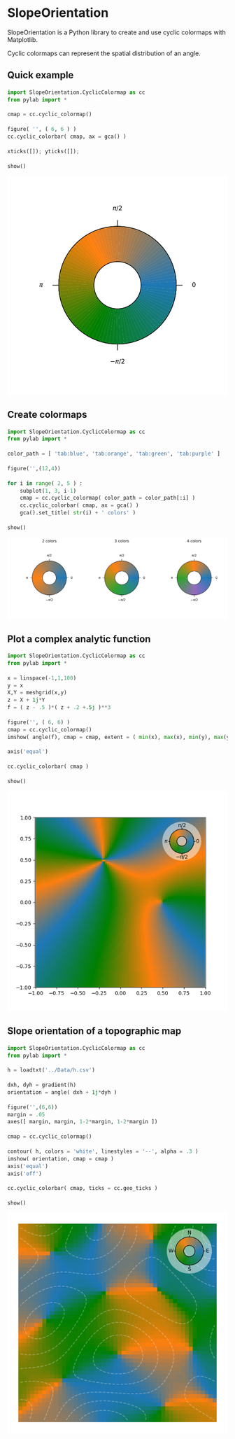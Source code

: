 # SlopeOrientation

SlopeOrientation is a Python library to create and use cyclic colormaps with Matplotlib.

Cyclic colormaps can represent the spatial distribution of an angle.

## Quick example

```python
import SlopeOrientation.CyclicColormap as cc
from pylab import *

cmap = cc.cyclic_colormap()

figure( '', ( 6, 6 ) )
cc.cyclic_colorbar( cmap, ax = gca() )

xticks([]); yticks([]);

show()
```
![Default colormap](./Figures/default_color_map.svg)

## Create colormaps

```python
import SlopeOrientation.CyclicColormap as cc
from pylab import *

color_path = [ 'tab:blue', 'tab:orange', 'tab:green', 'tab:purple' ]

figure('',(12,4))

for i in range( 2, 5 ) :
    subplot(1, 3, i-1)
    cmap = cc.cyclic_colormap( color_path = color_path[:i] )
    cc.cyclic_colorbar( cmap, ax = gca() )
    gca().set_title( str(i) + ' colors' )

show()
```
![Three colormaps](./Figures/three_color_maps.svg)

## Plot a complex analytic function

```python
import SlopeOrientation.CyclicColormap as cc
from pylab import *

x = linspace(-1,1,100)
y = x
X,Y = meshgrid(x,y)
z = X + 1j*Y
f = ( z - .5 )*( z + .2 +.5j )**3

figure('', ( 6, 6) )
cmap = cc.cyclic_colormap()
imshow( angle(f), cmap = cmap, extent = ( min(x), max(x), min(y), max(y)) )

axis('equal')

cc.cyclic_colorbar( cmap )

show()
```
![Analytic function](./Figures/analytic_function.png)

## Slope orientation of a topographic map

```python
import SlopeOrientation.CyclicColormap as cc
from pylab import *

h = loadtxt('../Data/h.csv')

dxh, dyh = gradient(h)
orientation = angle( dxh + 1j*dyh )

figure('',(6,6))
margin = .05
axes([ margin, margin, 1-2*margin, 1-2*margin ])

cmap = cc.cyclic_colormap()

contour( h, colors = 'white', linestyles = '--', alpha = .3 )
imshow( orientation, cmap = cmap )
axis('equal')
axis('off')

cc.cyclic_colorbar( cmap, ticks = cc.geo_ticks )

show()
```
![Slope orientation](./Figures/slope_orientation_map.png)


